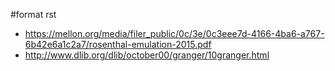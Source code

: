 \#format rst

-   <https://mellon.org/media/filer_public/0c/3e/0c3eee7d-4166-4ba6-a767-6b42e6a1c2a7/rosenthal-emulation-2015.pdf>
-   <http://www.dlib.org/dlib/october00/granger/10granger.html>

